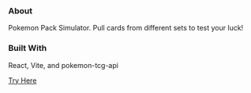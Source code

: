 ### About
Pokemon Pack Simulator. Pull cards from different sets to test your luck!
### Built With
React, Vite, and pokemon-tcg-api

[Try Here](https://pokemonpulls.onrender.com/)
